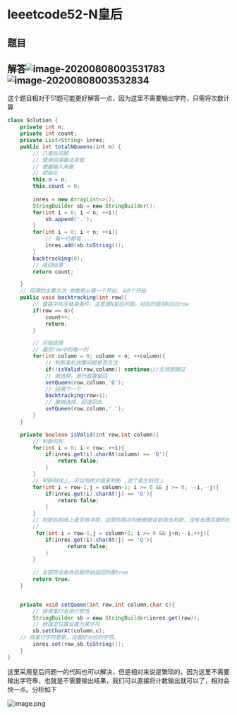 # leeetcode52-N皇后

## 题目



## 解答![image-20200808003531783](https://gitee.com/yhycoder/photo/raw/master/image-20200808003531783.png)![image-20200808003532834](https://gitee.com/yhycoder/photo/raw/master/image-20200808003532834.png)

这个题目相对于51题可能更好解答一点，因为这里不需要输出字符，只需将次数计算

```java
class Solution {
    private int n;
    private int count;
    private List<String> inres;
    public int totalNQueens(int n) {
        // 八皇后问题
        // 使用回溯算法来做
        // 根据输入来做
        // 初始化
        this.n = n;
		this.count = 0;
     
        inres = new ArrayList<>();
        StringBuilder sb = new StringBuilder();
        for(int i = 0; i < n; ++i){
            sb.append('.');
        }
        for(int i = 0; i < n; ++i){
            // 每一行都有.....
            inres.add(sb.toString());
        }
        backtracking(0);
        // 返回结果
        return count;

    }
    // 回溯的主要方法 参数是从哪一个开始，从0个开始
    public void backtracking(int row){
        // 套路中先写结束条件，这里是N皇后问题，对应的是将N对应row
        if(row == n){
            count++;
            return;
        }

        // 开始选择
        // 遍历row中的每一列
        for(int column = 0; column < n; ++column){
            // 判断皇后放置问题是否合法
            if(!isValid(row,column)) continue;//无效就跳过
            // 做选择，进行放置皇后
            setQueen(row,column,'Q');
            // 回溯下一个
            backtracking(row+1);
            // 撤销选择，回退回去
            setQueen(row,column,'.');
        }
    }

    private boolean isValid(int row,int column){
        // 判断同列
        for(int i = 0; i < row; ++i){
            if(inres.get(i).charAt(column) == 'Q'){
                return false;
            }
        }
        // 判断斜线上，可以用绝对值来判断 ,这个是左斜线上
        for(int i = row-1,j = column-1; i >= 0 && j >= 0; --i,--j){
            if(inres.get(i).charAt(j) == 'Q'){
                return false;
            }
        }
        // 判断右斜线上是否有冲突，这里的两次判断都是在前面去判断，没有去理后面的结果
        // 
         for(int i = row-1,j = column+1; i >= 0 && j<n;--i,++j){
            if(inres.get(i).charAt(j) == 'Q'){
                   return false;
            }  
        }
        
        // 全部符合条件后就开始返回的是true
        return true;
    }


    private void setQueen(int row,int column,char c){
        // 获得某行去进行修改
        StringBuilder sb = new StringBuilder(inres.get(row));
        // 给指定位置设置为某字符
        sb.setCharAt(column,c);
    // 将某行字符更新，设置好对应的字符。
        inres.set(row,sb.toString());
    }
}

```

这里采用皇后问题一的代码也可以解决，但是相对来说是繁琐的，因为这里不需要输出字符串，也就是不需要输出结果，我们可以直接将计数输出就可以了，相对会快一点。分析如下

![image.png](https://gitee.com/yhycoder/photo/raw/master/d83efa81a42afdbd267b8a4883955660d4f38922828f355a98f40629aae7a23c-image.png)